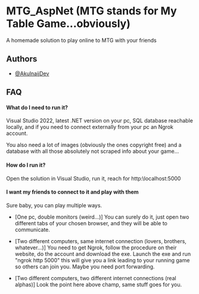 ﻿
# MTG_AspNet (MTG stands for My Table Game...obviously)

A homemade solution to play online to MTG with your friends


## Authors

- [@AkulnaijDev](https://github.com/AkulnaijDev)


## FAQ

#### What do I need to run it?

Visual Studio 2022, latest .NET version on your pc, SQL database reachable locally, and if you need to connect externally from your pc an Ngrok account.

You also need a lot of images (obviously the ones copyright free) and a database with all those absolutely not scraped info about your game...

#### How do I run it?

Open the solution in Visual Studio, run it, reach for http:\\localhost:5000

#### I want my friends to connect to it and play with them
Sure baby, you can play multiple ways.

 - [One pc, double monitors (weird...)]
 You can surely do it, just open two different tabs of your chosen browser, and they will be able to communicate.

 - [Two different computers, same internet connection (lovers, brothers, whatever...)]
You need to get Ngrok, follow the procedure on their website, do the account and download the exe. Launch the exe and run "ngrok http 5000" this will give you a link leading to your running game so others can join you. Maybe you need port forwarding.

- [Two different computers, two different internet connections (real alphas)]
Look the point here above champ, same stuff goes for you.


